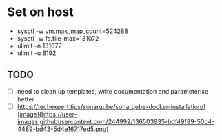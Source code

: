 # Set on host

- sysctl -w vm.max_map_count=524288
- sysctl -w fs.file-max=131072
- ulimit -n 131072
- ulimit -u 8192

## TODO
- [ ] need to clean up templates, write documentation and parameterise better
- [ ] https://techexpert.tips/sonarqube/sonarqube-docker-installation/![image](https://user-images.githubusercontent.com/244992/136503935-bdf49f89-50c4-4489-bd43-5d4e16717ed5.png)
